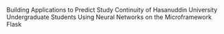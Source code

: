 Building Applications to Predict Study Continuity of Hasanuddin University Undergraduate Students Using Neural Networks on the Microframework Flask
